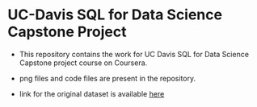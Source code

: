 # UC-Davis SQL for Data Science Capstone Project

- This repository contains the work for UC Davis SQL for Data Science Capstone project course on Coursera.

- png files and code files are present in the repository.

- link for the original dataset is available [here](https://www.dropbox.com/s/yqwdm244j1pvh7w/US_PoliticalTweets.tar.gz?dl=0)
